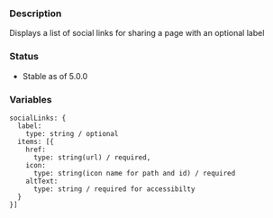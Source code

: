### Description
Displays a list of social links for sharing a page with an optional label

### Status
* Stable as of 5.0.0


### Variables
~~~
socialLinks: {
  label:
    type: string / optional
  items: [{
    href: 
      type: string(url) / required,
    icon: 
      type: string(icon name for path and id) / required
    altText:
      type: string / required for accessibilty
  }
}]
~~~
